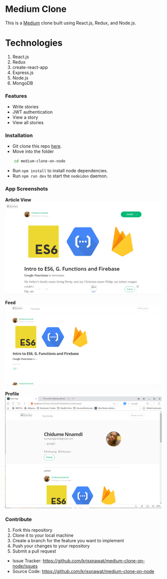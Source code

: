 # Medium Clone
This is a [Medium](https://medium.com) clone built using React.js, Redux, and Node.js.

# Technologies

1. React.js
1. Redux
1. create-react-app
1. Express.js
1. Node.js
1. MongoDB

### Features
- Write stories
- JWT authentication
- View a story
- View all stories

### Installation
* Git clone this repo [here](https://github.com/krissnawat/medium-clone-on-node).
* Move into the folder 
```sh
    cd medium-clone-on-node
```
* Run `npm install` to install node dependencies.
* Run `npm run dev` to start the `nodeidon` daemon.

### App Screenshots
**Article View**
![](screenshots/article_view.png)

**Feed**
![](screenshots/feed.png)

**Profile**
![](screenshots/profile.png)

### Contribute
1. Fork this repository
2. Clone it to your local machine
3. Create a branch for the feature you want to implement
4. Push your changes to your repository
5. Submit a pull request

- Issue Tracker: https://github.com/krissnawat/medium-clone-on-node/issues
- Source Code: https://github.com/krissnawat/medium-clone-on-node